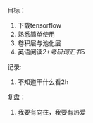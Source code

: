 目标：
1. 下载tensorflow
2. 熟悉简单使用
3. 卷积层与池化层
4. 英语阅读*2+考研词汇书*5



记录:
1. 不知道干什么看2h







复盘：
1. 我要有向往，我要有热爱